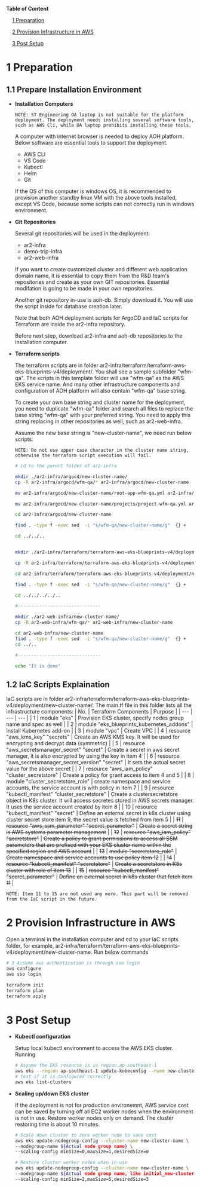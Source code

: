 __Table of Content__

&nbsp;&nbsp;&nbsp;&nbsp;[1 Preparation](#1-preparation)

&nbsp;&nbsp;&nbsp;&nbsp;[2 Provision Infrastructure in AWS](#2-provision-infrastructure-in-aws)

&nbsp;&nbsp;&nbsp;&nbsp;[3 Post Setup](#3-post-setup)


# 1 Preparation
## 1.1 Prepare Installation Environment
- __Installation Computers__
    
    `NOTE: ST Engineering OA laptop is not suitable for the platform deployment. The deployment needs installing several software tools, such as AWS Cli, while OA laptop prohibits installing these tools.`

    A computer with internet browser is needed to deploy AOH platform. Below software are essential tools to support the deployment.
    
    - AWS CLI
    - VS Code
    - Kubectl
    - Helm
    - Git

    If the OS of this computer is windows OS, it is recommended to provision another standby linux VM with the above tools installed, except VS Code, because some scripts can not correctly run in windows environment.   

- __Git Repositories__

    Several git repositories will be used in the deployment:
    - ar2-infra
    - demo-trip-infra
    - ar2-web-infra
    
    If you want to create customized cluster and different web application domain name, it is essential to copy them from the R&D team's repositories and create as your own GIT repositories. Essential modifation is going to be made in your own repositories.
    
    Another git repository in-use is aoh-db. Simply download it. You will use the script inside for database creation later.

    Note that both AOH deployment scripts for ArgoCD and IaC scripts for Terraform are inside the ar2-infra repository. 

    Before next step, download ar2-infra and aoh-db repositories to the installation computer.

- __Terraform scripts__

    The terraform scripts are in folder ar2-infra/terraform/terraform-aws-eks-blueprints-v4/deployment/. You shall see a sample subfolder "wfm-qa". 
    The scripts in this template folder will use "wfm-qa" as the AWS EKS service name. And many other infrastructure components and configuration of AOH platform will also contain "wfm-qa" base string.

    To create your own base string and cluster name for the deployment, you need to duplicate "wfm-qa" folder and search all files to replace the base string "wfm-qa" with your preferred string. You need to apply this string replacing in other repositories as well, such as ar2-web-infra. 
    
    Assume the new base string is "new-cluster-name", we need run below scripts: 
    
    `NOTE: Do not use upper case character in the cluster name string, otherwise the terraform script execution will fail.`
    ```bash
    # cd to the parent folder of ar2-infra
    
    mkdir ./ar2-infra/argocd/new-cluster-name/
    cp -R ar2-infra/argocd/wfm-qa/* ar2-infra/argocd/new-cluster-name

    mv ar2-infra/argocd/new-cluster-name/root-app-wfm-qa.yml ar2-infra/argocd/new-cluster-name/root-app-new-cluster-name.yml

    mv ar2-infra/argocd/new-cluster-name/projects/project-wfm-qa.yml ar2-infra/argocd/new-cluster-name/projects/project-new-cluster-name.yml

    cd ar2-infra/argocd/new-cluster-name

    find . -type f -exec sed  -i "s/wfm-qa/new-cluster-name/g"  {} +

    cd ../../..


    mkdir ./ar2-infra/terraform/terraform-aws-eks-blueprints-v4/deployment/new-cluster-name

    cp -R ar2-infra/terraform/terraform-aws-eks-blueprints-v4/deployment/wfm-qa/* ar2-infra/terraform/terraform-aws-eks-blueprints-v4/deployment/new-cluster-name

    cd ar2-infra/terraform/terraform-aws-eks-blueprints-v4/deployment/new-cluster-name

    find . -type f -exec sed  -i "s/wfm-qa/new-cluster-name/g"  {} +

    cd ../../../../..

    #-------------------------------

    mkdir ./ar2-web-infra/new-cluster-name/
    cp -R ar2-web-infra/wfm-qa/* ar2-web-infra/new-cluster-name

    cd ar2-web-infra/new-cluster-name
    find . -type f -exec sed  -i "s/wfm-qa/new-cluster-name/g"  {} +
    cd ../..

    #-------------------------------

    echo "It is done"

    ```


## 1.2 IaC Scripts Explaination
IaC scripts are in folder ar2-infra/terraform/terraform-aws-eks-blueprints-v4/deployment/new-cluster-name/. The main.tf file in this folder lists all the infrastructure components:
| No. | Terraform Components | Purpose |
| --- | --- | --- |
| 1 | module  "eks" | Provision EKS cluster, specify nodes group name and spec as well |
| 2 | module  "eks_blueprints_kubernetes_addons" | Install Kubernetes add-on |
| 3 | module "vpc" | Create VPC |
| 4 | resource "aws_kms_key"  "secrets" | Create an AWS KMS key. It will be used for encrypting and decrypt data (symmetric) |
| 5 | resource  "aws_secretsmanager_secret" "secret" | Create a secret in aws secret manager, it is also encrypted by using the key in item 4 |
| 6 | resource  "aws_secretsmanager_secret_version" "secret" | It sets the actual secret value for the above secret |
| 7 | resource "aws_iam_policy"  "cluster_secretstore" | Create a policy for grant access to item 4 and 5 |
| 8 | module  "cluster_secretstore_role" | create namespace and service accounts, the service account is with policy in item 7 |
| 9 | resource "kubectl_manifest"  "cluster_secretstore" | Create a clustersecretstore object in  K8s cluster. It will access secretes stored in AWS secrets manager. It uses the service account created by item 8 |
| 10 | resource "kubectl_manifest"  "secret" | Define an external secret in k8s cluster using cluster secret store item 9, the secret value is fetched from item 5 |
| ~~11~~ | ~~resource "aws_ssm_parameter" "secret_parameter"~~ | ~~Create a secret string is AWS systems parameter management~~ |
| ~~12~~ | ~~resource "aws_iam_policy"  "secretstore"~~ | ~~Create a policy to grant permissions to access all SSM parameters that are prefixed with your EKS cluster name within the specified region and AWS account~~  |
| ~~13~~ | ~~module "secretstore_role"~~ | ~~Create namespace and service accounts to use policy item 12~~ |
| ~~14~~ | ~~resource "kubectl_manifest"  "secretstore"~~ | ~~Create a secretstore in K8s cluster with role of item 13~~ |
| ~~15~~ | ~~resource "kubectl_manifest"  "secret_parameter"~~ | ~~Define an external secret in k8s cluster that fetch item 11~~ |

`NOTE: Item 11 to 15 are not used any more. This part will be removed from the IaC script in the future.`

# 2 Provision Infrastructure in AWS
Open a terminal in the installation computer and cd to your IaC scripts folder, for example, ar2-infra/terraform/terraform-aws-eks-blueprints-v4/deployment/new-cluster-name. Run below commands
```bash
# 3 Assume aws authentication is through sso login
aws configure
aws sso login

terraform init
terraform plan
terraform apply
```

# 3 Post Setup
- __Kubectl configuration__

    Setup local kubectl environment to access the AWS EKS cluster. Running
    ```bash
    # Assume the EKS resource is in region ap-southeast-1
    aws eks --region ap-southeast-1 update-kubeconfig --name new-cluster-name
    # test if it is configured correctly
    aws eks list-clusters
    ```

- __Scaling up/down EKS cluster__

    If the deployment is not for production environemnt, AWS service cost can be saved by turning off all EC2 worker nodes when the environment is not in use. Restore worker nodes only on demand. The cluster restoring time is about 10 minutes.

    ```bash
    # Scale down cluster to zero worker node to save cost
    aws eks update-nodegroup-config --cluster-name new-cluster-name \
    --nodegroup-name ${Actual node group name} \
    --scaling-config minSize=0,maxSize=1,desiredSize=0
    ```

    ```bash
    # Restore cluster worker nodes when in-use
    aws eks update-nodegroup-config --cluster-name new-cluster-name \
    --nodegroup-name ${Actual node group name, like initial_new-cluster-name-...} \
    --scaling-config minSize=2,maxSize=5,desiredSize=3
    ```


    
